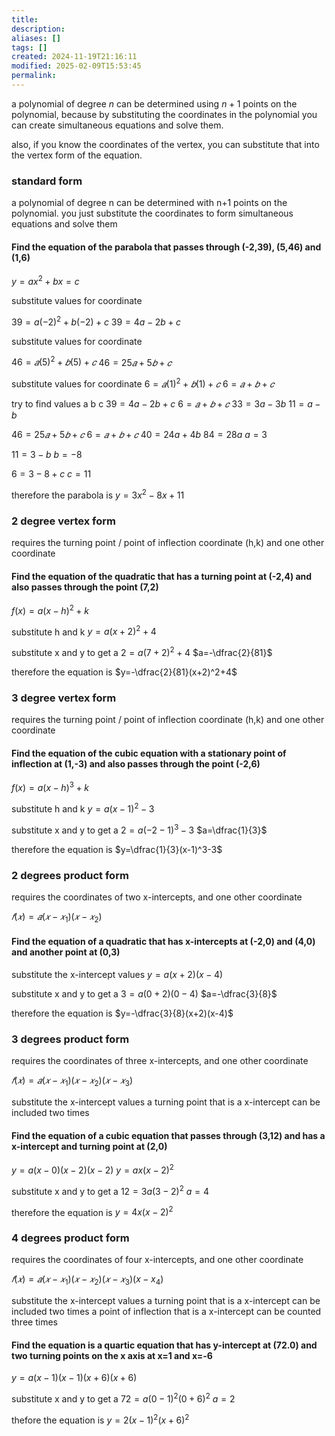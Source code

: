 ```yaml
---
title: 
description: 
aliases: []
tags: []
created: 2024-11-19T21:16:11
modified: 2025-02-09T15:53:45
permalink:
---
```


a polynomial of degree $n$ can be determined using $n+1$ points on the polynomial, because by substituting the coordinates in the polynomial you can create simultaneous equations and solve them.

also, if you know the coordinates of the vertex, you can substitute that into the vertex form of the equation.

### standard form

a polynomial of degree n can be determined with n+1 points on the polynomial.
you just substitute the coordinates to form simultaneous equations and solve them

#### Find the equation of the parabola that passes through (-2,39), (5,46) and (1,6)

$y=ax^2+bx=c$

substitute values for coordinate

$39=a(-2)^2+b(-2)+c$
$39=4a-2b+c$

substitute values for coordinate

$46 = 𝑎(5)^2 + 𝑏(5) + 𝑐$
$46 = 25𝑎 + 5𝑏 + 𝑐$

substitute values for coordinate
$6 = 𝑎(1)^2 + 𝑏(1) + 𝑐$
$6 = 𝑎 + 𝑏 + 𝑐$

try to find values a b c
$39=4a-2b+c$
$6 = 𝑎 + 𝑏 + 𝑐$
$33=3a-3b$
$11=a-b$

$46 = 25𝑎 + 5𝑏 + 𝑐$
$6 = 𝑎 + 𝑏 + 𝑐$
$40=24a+4b$
$84=28a$
$a=3$

$11=3-b$
$b=-8$

$6=3-8+c$
$c=11$

therefore the parabola is
$y=3x^2-8x+11$

### 2 degree vertex form

requires the turning point / point of inflection coordinate (h,k) and one other coordinate

#### Find the equation of the quadratic that has a turning point at (-2,4) and also passes through the point (7,2)

$f(x)=a(x-h)^2+k$

substitute h and k
$y=a(x+2)^2+4$

substitute x and y to get a
$2=a(7+2)^2+4$
$a=-\dfrac{2}{81}$

therefore the equation is
$y=-\dfrac{2}{81}(x+2)^2+4$

### 3 degree vertex form

requires the turning point / point of inflection coordinate (h,k) and one other coordinate

#### Find the equation of the cubic equation with a stationary point of inflection at (1,-3) and also passes through the point (-2,6)

$f(x)=a(x-h)^3+k$

substitute h and k
$y=a(x-1)^2-3$

substitute x and y to get a
$2=a(-2-1)^3-3$
$a=\dfrac{1}{3}$

therefore the equation is
$y=\dfrac{1}{3}(x-1)^3-3$

### 2 degrees product form

requires the coordinates of two x-intercepts, and one other coordinate

$𝑓(𝑥) = 𝑎(𝑥 − 𝑥_1)(𝑥 − 𝑥_2)$

#### Find the equation of a quadratic that has x-intercepts at (-2,0) and (4,0) and another point at (0,3)

substitute the x-intercept values
$y=a(x+2)(x-4)$

substitute x and y to get a
$3=a(0+2)(0-4)$
$a=-\dfrac{3}{8}$

therefore the equation is
$y=-\dfrac{3}{8}(x+2)(x-4)$

### 3 degrees product form

requires the coordinates of three x-intercepts, and one other coordinate

$𝑓(𝑥) = 𝑎(𝑥 − 𝑥_1)(𝑥 − 𝑥_2)(𝑥 − 𝑥_3)$

substitute the x-intercept values
a turning point that is a x-intercept can be included two times

#### Find the equation of a cubic equation that passes through (3,12) and has a x-intercept and turning point at (2,0)

$y=a(x-0)(x-2)(x-2)$
$y=ax(x-2)^2$

substitute x and y to get a
$12=3a(3-2)^2$
$a=4$

therefore the equation is
$y=4x(x-2)^2$

### 4 degrees product form

requires the coordinates of four x-intercepts, and one other coordinate

$𝑓(𝑥) = 𝑎(𝑥 − 𝑥_1)(𝑥 − 𝑥_2)(𝑥 − 𝑥_3)(x-x_4)$

substitute the x-intercept values
a turning point that is a x-intercept can be included two times
a point of inflection that is a x-intercept can be counted three times

#### Find the equation is a quartic equation that has y-intercept at (72.0) and two turning points on the x axis at x=1 and x=-6

$y=a(x-1)(x-1)(x+6)(x+6)$

substitute x and y to get a
$72=a(0-1)^2(0+6)^2$
$a=2$

thefore the equation is
$y=2(x-1)^2(x+6)^2$
